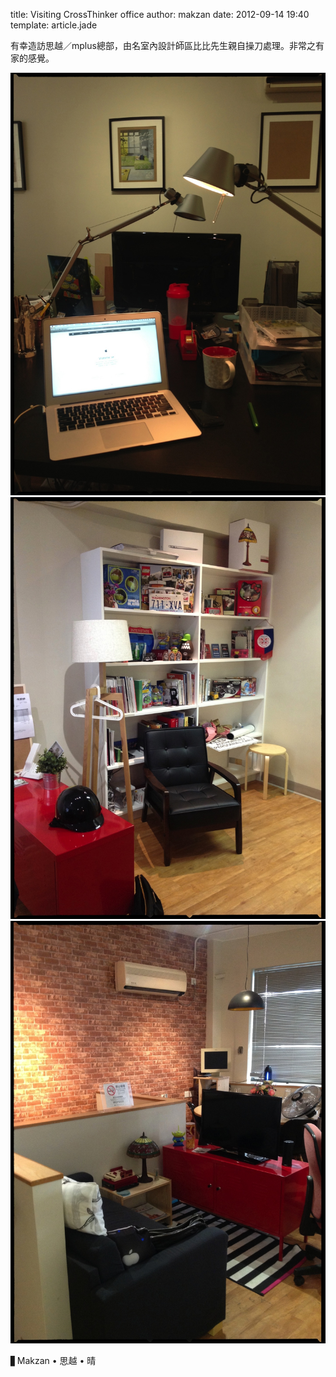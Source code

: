 title: Visiting CrossThinker office
author: makzan
date: 2012-09-14 19:40
template: article.jade

有幸造訪思越／mplus總部，由名室內設計師區比比先生親自操刀處理。非常之有家的感覺。

![image](crossthinker1.jpg)
![image](crossthinker2.jpg)
![image](crossthinker3.jpg)

▋Makzan • 思越 • 晴

